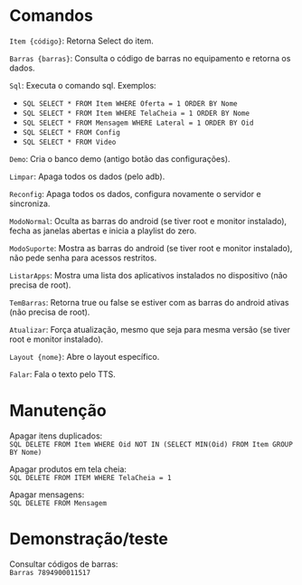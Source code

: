# Comandos

`Item {código}`: Retorna Select do item.

`Barras {barras}`: Consulta o código de barras no equipamento e retorna os dados.

`Sql`: Executa o comando sql. Exemplos:
- `SQL SELECT * FROM Item WHERE Oferta = 1 ORDER BY Nome`
- `SQL SELECT * FROM Item WHERE TelaCheia = 1 ORDER BY Nome`
- `SQL SELECT * FROM Mensagem WHERE Lateral = 1 ORDER BY Oid`
- `SQL SELECT * FROM Config`
- `SQL SELECT * FROM Video`

`Demo`: Cria o banco demo (antigo botão das configurações).

`Limpar`: Apaga todos os dados (pelo adb).

`Reconfig`: Apaga todos os dados, configura novamente o servidor e sincroniza.

`ModoNormal`: Oculta as barras do android (se tiver root e monitor instalado), fecha as janelas abertas e inicia a playlist do zero.

`ModoSuporte`: Mostra as barras do android (se tiver root e monitor instalado), não pede senha para acessos restritos.

`ListarApps`: Mostra uma lista dos aplicativos instalados no dispositivo (não precisa de root).

`TemBarras`: Retorna true ou false se estiver com as barras do android ativas (não precisa de root).

`Atualizar`: Força atualização, mesmo que seja para mesma versão (se tiver root e monitor instalado).

`Layout {nome}`: Abre o layout específico.

`Falar`: Fala o texto pelo TTS.

# Manutenção

Apagar itens duplicados:  
`SQL DELETE FROM Item WHERE Oid NOT IN (SELECT MIN(Oid) FROM Item GROUP BY Nome)`

Apagar produtos em tela cheia:  
`SQL DELETE FROM ITEM WHERE TelaCheia = 1`

Apagar mensagens:  
`SQL DELETE FROM Mensagem`

# Demonstração/teste

Consultar códigos de barras:  
`Barras 7894900011517`
